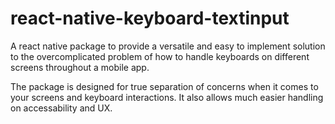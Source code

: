 # react-native-keyboard-textinput

A react native package to provide a versatile and easy to implement solution to the overcomplicated problem of how to handle keyboards on different screens throughout a mobile app.

The package is designed for true separation of concerns when it comes to your screens and keyboard interactions. It also allows much easier handling on accessability and UX.

